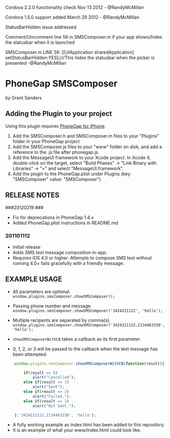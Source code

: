 Cordova 2.2.0 functionality check Nov 13 2012 - @RandyMcMillan

Cordova 1.5.0 support added March 29 2012 - @RandyMcMillan

StatusBarHidden issue addressed

Comment/Uncomment line 56 in SMSComposer.m if your app shows/hides the statusbar when it is launched

SMSComposer.m LINE 56: [[UIApplication sharedApplication] setStatusBarHidden:YES];///This hides the statusbar when the picker is presented -@RandyMcMillan


# PhoneGap SMSComposer #
by Grant Sanders

## Adding the Plugin to your project ##

Using this plugin requires [PhoneGap for iPhone](http://github.com/phonegap/phonegap-iphone).

1. Add the SMSComposer.h and SMSComposer.m files to your "Plugins" folder in your PhoneGap project
2. Add the SMSComposer.js files to your "www" folder on disk, and add a reference to the .js file after phonegap.js.
3. Add the MessageUI framework to your Xcode project. In Xcode 4, double-click on the target, select "Build Phases" -> "Link Binary with Libraries" -> "+" and select "MessageUI.framework".
4. Add the plugin to the PhoneGap.plist under Plugins (key: "SMSComposer" value: "SMSComposer")

## RELEASE NOTES ##

###20120219 ###
* Fix for deprecations in PhoneGap 1.4.x
* Added PhoneGap.plist instructions in README.md

### 201101112 ###
* Initial release
* Adds SMS text message composition in-app.
* Requires iOS 4.0 or higher. 
  Attempts to compose SMS text without running 4.0+ fails gracefully with a friendly message.

## EXAMPLE USAGE ##

* All parameters are optional.
	`window.plugins.smsComposer.showSMSComposer();`


* Passing phone number and message.
	`window.plugins.smsComposer.showSMSComposer('3424221122', 'hello');`

* Multiple recipents are separated by comma(s).
	`window.plugins.smsComposer.showSMSComposer('3424221122,2134463330', 'hello');`


* `showSMSComposerWithCB` takes a callback as its first parameter.  
* 0, 1, 2, or 3 will be passed to the callback when the text message has been attempted.

```javascript
	window.plugins.smsComposer.showSMSComposerWithCB(function(result){

		if(result == 0)
			alert("Cancelled");
		else if(result == 1)
			alert("Sent");
		else if(result == 2)
			alert("Failed.");
		else if(result == 3)
			alert("Not Sent.");		

	},'3424221122,2134463330', 'hello');
````````

* A fully working example as index.html has been added to this repository. 
* It is an example of what your www/index.html could look like.